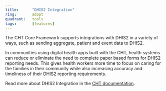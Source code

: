 ```yaml
---
title:      "DHIS2 Integration"
ring:       adopt
quadrant:   tools
tags:       [features]
---
```


The CHT Core Framework supports integrations with DHIS2 in a variety of ways, such as sending aggregate, patient and event data to DHIS2.

In communities using digital health apps built with the CHT, health systems can reduce or eliminate the need to complete paper based forms for DHIS2 reporting needs. This gives health workers more time to focus on caring for the families in their community while also increasing accuracy and timeliness of their DHIS2 reporting requirements.

Read more about DHIS2 Integration in the [CHT documentation](https://docs.communityhealthtoolkit.org/building/integrations/dhis2/).